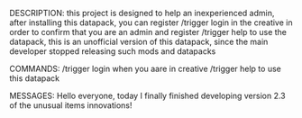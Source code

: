 DESCRIPTION:
this project is designed to help an inexperienced admin, after installing this datapack, you can register /trigger login in the creative in order to confirm that you are an admin and register /trigger help to use the datapack, this is an unofficial version of this datapack, since the main developer stopped releasing such mods and datapacks



COMMANDS:
/trigger login when you aare in creative
/trigger help to use this datapack



MESSAGES:
Hello everyone, today I finally finished developing version 2.3 of the unusual items innovations!
